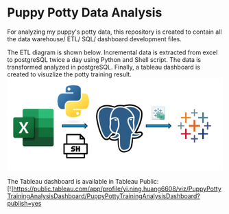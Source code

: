 # Puppy Potty Data Analysis
For analyzing my puppy's potty data, this repository is created to contain all the data warehouse/ ETL/ SQL/ dashboard development files.

The ETL diagram is shown below. Incremental data is extracted from excel to postgreSQL twice a day using Python and Shell script. The data is transformed analyzed in postgreSQL. Finally, a tableau dashboard is created to visuzlize the potty training result.
![alt text](https://github.com/YiningHuang15/puppy_data_analysis/blob/main/viz/etl_diagram.png)

The Tableau dashboard is available in Tableau Public:
[!]https://public.tableau.com/app/profile/yi.ning.huang6608/viz/PuppyPottyTrainingAnalysisDashboard/PuppyPottyTrainingAnalysisDashboard?publish=yes


